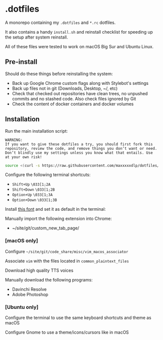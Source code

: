 # .dotfiles

A monorepo containing my `.dotfiles` and `*.rc` dotfiles.

It also contains a handy `install.sh` and reinstall checklist for speeding up
the setup after system reinstall.

All of these files were tested to work on macOS Big Sur and Ubuntu Linux.

## Pre-install

Should do these things before reinstalling the system:

- Back up Google Chrome custom flags along with Stylebot's settings
- Back up files not in git (Downloads, Desktop, ~/, etc)
- Check that checked out repositories have clean trees, no unpushed commits and
  no stashed code. Also check files ignored by Git
- Check the content of docker containers and docker volumes

## Installation

Run the main installation script:

```
WARNING:
If you want to give these dotfiles a try, you should first fork this
repository, review the code, and remove things you don’t want or need.
Don’t blindly use my settings unless you know what that entails. Use
at your own risk!
```

```zsh
source <(curl -s https://raw.githubusercontent.com/maxxxxxdlp/dotfiles/main/install.sh)
```

Configure the following terminal shortcuts:

- `Shift+Up` `\033[1;2A`
- `Shift+Down` `\033[1;2B`
- `Option+Up` `\033[1;3A`
- `Option+Down` `\033[1;3B`

Install
[this font](https://github.com/ryanoasis/nerd-fonts/raw/master/patched-fonts/RobotoMono/Regular/complete/Roboto%20Mono%20Nerd%20Font%20Complete.ttf)
and set it as default in the terminal:

Manually import the following extension into Chrome:

- ~/site/git/custom_new_tab_page/

### [macOS only]

Configure `~/site/git/code_share/misc/vim_macos_associator`

Associate `vim` with the files located in `common_plaintext_files`

Download high quality TTS voices

Manually download the following programs:

- Davinchi Resolve
- Adobe Photoshop

### [Ubuntu only]

Configure the terminal to use the same keyboard shortcuts and theme as macOS

Configure Gnome to use a theme/icons/cursors like in macOS
